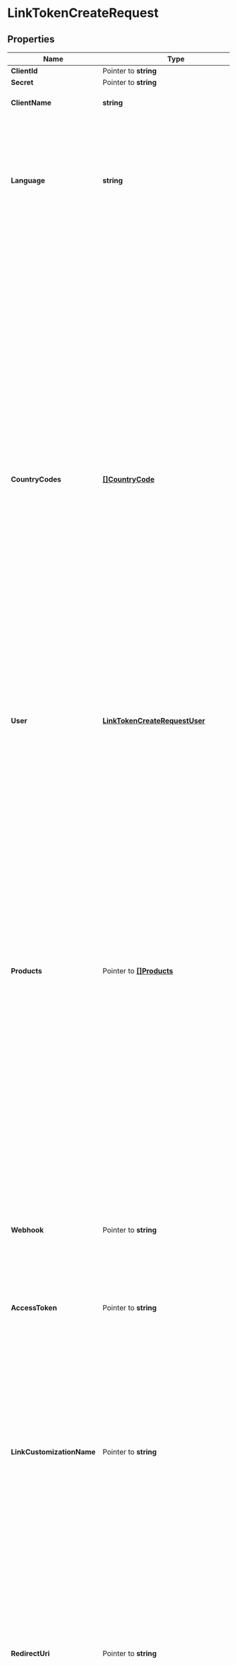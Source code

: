 # LinkTokenCreateRequest

## Properties

Name | Type | Description | Notes
------------ | ------------- | ------------- | -------------
**ClientId** | Pointer to **string** | Your Plaid API &#x60;client_id&#x60;. | [optional] 
**Secret** | Pointer to **string** | Your Plaid API &#x60;secret&#x60;. | [optional] 
**ClientName** | **string** | The name of your application, as it should be displayed in Link. | 
**Language** | **string** | The language that Link should be displayed in.  Supported languages are: - English (&#x60;&#39;en&#39;&#x60;) - French (&#x60;&#39;fr&#39;&#x60;) - Spanish (&#x60;&#39;es&#39;&#x60;) - Dutch (&#x60;&#39;nl&#39;&#x60;)  When using a Link customization, the language configured here must match the setting in the customization, or the customization will not be applied. | 
**CountryCodes** | [**[]CountryCode**](CountryCode.md) | Specify an array of Plaid-supported country codes using the ISO-3166-1 alpha-2 country code standard. Institutions from all listed countries will be shown.  Supported country codes are: &#x60;US&#x60;, &#x60;CA&#x60;, &#x60;ES&#x60;, &#x60;FR&#x60;, &#x60;GB&#x60;, &#x60;IE&#x60;, &#x60;NL&#x60;. Example value: &#x60;[&#39;US&#39;, &#39;CA&#39;]&#x60;.  If Link is launched with multiple country codes, only products that you are enabled for in all countries will be used by Link. Note that while all countries are enabled by default in Sandbox and Development, in Production only US and Canada are enabled by default. To gain access to European institutions in the Production environment, [file a product access Support ticket](https://dashboard.plaid.com/support/new/product-and-development/product-troubleshooting/request-product-access) via the Plaid dashboard. If you initialize with a European country code, your users will see the European consent panel during the Link flow.  If using a Link customization, make sure the country codes in the customization match those specified in &#x60;country_codes&#x60;. If both &#x60;country_codes&#x60; and a Link customization are used, the value in &#x60;country_codes&#x60; may override the value in the customization.  If using the Auth features Instant Match, Same-day Micro-deposits, or Automated Micro-deposits, &#x60;country_codes&#x60; must be set to &#x60;[&#39;US&#39;]&#x60;. | 
**User** | [**LinkTokenCreateRequestUser**](LinkTokenCreateRequestUser.md) |  | 
**Products** | Pointer to [**[]Products**](Products.md) | List of Plaid product(s) you wish to use. If launching Link in update mode, should be omitted; required otherwise. Valid products are:  &#x60;transactions&#x60;, &#x60;auth&#x60;, &#x60;identity&#x60;, &#x60;assets&#x60;, &#x60;investments&#x60;, &#x60;liabilities&#x60;, &#x60;payment_initiation&#x60;, &#x60;deposit_switch&#x60;  Example: &#x60;[&#39;auth&#39;, &#39;transactions&#39;]&#x60;  &#x60;balance&#x60; is *not* a valid value, the Balance product does not require explicit initalization and will automatically be initialized when any other product is initialized.  Only institutions that support *all* requested products will be shown in Link; to maximize the number of institutions listed, it is recommended to initialize Link with the minimal product set required for your use case. Additional products can be added after Link initialization by calling the relevant endpoints. For details and exceptions, see [Choosing when to initialize products](/docs/link/best-practices/#choosing-when-to-initialize-products).          In Production, you will be billed for each product that you specify when initializing Link. Note that a product cannot be removed from an Item once the Item has been initialized with that product. To stop billing on an Item for subscription-based products, such as Liabilities, Investments, and Transactions, remove the Item via &#x60;/item/remove&#x60;. | [optional] 
**Webhook** | Pointer to **string** | The destination URL to which any webhooks should be sent. | [optional] 
**AccessToken** | Pointer to **string** | The &#x60;access_token&#x60; associated with the Item to update, used when updating or modifying an existing &#x60;access_token&#x60;. Used when launching Link in update mode, when completing the Same-day (manual) Micro-deposit flow, or (optionally) when initializing Link as part of the Payment Initiation (UK and Europe) flow. | [optional] 
**LinkCustomizationName** | Pointer to **string** | The name of the Link customization from the Plaid Dashboard to be applied to Link. If not specified, the &#x60;default&#x60; customization will be used. When using a Link customization, the language in the customization must match the language selected via the &#x60;language&#x60; parameter, and the countries in the customization should match the country codes selected via &#x60;country_codes&#x60;. | [optional] 
**RedirectUri** | Pointer to **string** | A URI indicating the destination where a user should be forwarded after completing the Link flow; used to support OAuth authentication flows when launching Link in the browser or via a webview. The &#x60;redirect_uri&#x60; should not contain any query parameters. If &#x60;android_package_name&#x60; is specified, this field should be left blank. Any redirect URI specified here must also be added under the \&quot;Allowed redirect URIs\&quot; configuration on the [developer dashboard](https://dashboard.plaid.com/team/api). In non-Sandbox (Production and Development) environments, the &#x60;redirect_uri&#x60; must begin with https. | [optional] 
**AndroidPackageName** | Pointer to **string** | The name of your app&#39;s Android package. Required if using the &#x60;link_token&#x60; to initialize Link on Android. When creating a &#x60;link_token&#x60; for initializing Link on other platforms, this field must be left blank. Any package name specified here must also be added to the Allowed Android package names setting on the [developer dashboard](https://dashboard.plaid.com/team/api).  | [optional] 
**AccountFilters** | Pointer to [**LinkTokenAccountFilters**](LinkTokenAccountFilters.md) |  | [optional] 
**InstitutionId** | Pointer to **string** | Used for certain legacy use cases | [optional] 
**PaymentInitiation** | Pointer to [**LinkTokenCreateRequestPaymentInitiation**](LinkTokenCreateRequestPaymentInitiation.md) |  | [optional] 
**DepositSwitch** | Pointer to [**LinkTokenCreateRequestDepositSwitch**](LinkTokenCreateRequestDepositSwitch.md) |  | [optional] 

## Methods

### NewLinkTokenCreateRequest

`func NewLinkTokenCreateRequest(clientName string, language string, countryCodes []CountryCode, user LinkTokenCreateRequestUser, ) *LinkTokenCreateRequest`

NewLinkTokenCreateRequest instantiates a new LinkTokenCreateRequest object
This constructor will assign default values to properties that have it defined,
and makes sure properties required by API are set, but the set of arguments
will change when the set of required properties is changed

### NewLinkTokenCreateRequestWithDefaults

`func NewLinkTokenCreateRequestWithDefaults() *LinkTokenCreateRequest`

NewLinkTokenCreateRequestWithDefaults instantiates a new LinkTokenCreateRequest object
This constructor will only assign default values to properties that have it defined,
but it doesn't guarantee that properties required by API are set

### GetClientId

`func (o *LinkTokenCreateRequest) GetClientId() string`

GetClientId returns the ClientId field if non-nil, zero value otherwise.

### GetClientIdOk

`func (o *LinkTokenCreateRequest) GetClientIdOk() (*string, bool)`

GetClientIdOk returns a tuple with the ClientId field if it's non-nil, zero value otherwise
and a boolean to check if the value has been set.

### SetClientId

`func (o *LinkTokenCreateRequest) SetClientId(v string)`

SetClientId sets ClientId field to given value.

### HasClientId

`func (o *LinkTokenCreateRequest) HasClientId() bool`

HasClientId returns a boolean if a field has been set.

### GetSecret

`func (o *LinkTokenCreateRequest) GetSecret() string`

GetSecret returns the Secret field if non-nil, zero value otherwise.

### GetSecretOk

`func (o *LinkTokenCreateRequest) GetSecretOk() (*string, bool)`

GetSecretOk returns a tuple with the Secret field if it's non-nil, zero value otherwise
and a boolean to check if the value has been set.

### SetSecret

`func (o *LinkTokenCreateRequest) SetSecret(v string)`

SetSecret sets Secret field to given value.

### HasSecret

`func (o *LinkTokenCreateRequest) HasSecret() bool`

HasSecret returns a boolean if a field has been set.

### GetClientName

`func (o *LinkTokenCreateRequest) GetClientName() string`

GetClientName returns the ClientName field if non-nil, zero value otherwise.

### GetClientNameOk

`func (o *LinkTokenCreateRequest) GetClientNameOk() (*string, bool)`

GetClientNameOk returns a tuple with the ClientName field if it's non-nil, zero value otherwise
and a boolean to check if the value has been set.

### SetClientName

`func (o *LinkTokenCreateRequest) SetClientName(v string)`

SetClientName sets ClientName field to given value.


### GetLanguage

`func (o *LinkTokenCreateRequest) GetLanguage() string`

GetLanguage returns the Language field if non-nil, zero value otherwise.

### GetLanguageOk

`func (o *LinkTokenCreateRequest) GetLanguageOk() (*string, bool)`

GetLanguageOk returns a tuple with the Language field if it's non-nil, zero value otherwise
and a boolean to check if the value has been set.

### SetLanguage

`func (o *LinkTokenCreateRequest) SetLanguage(v string)`

SetLanguage sets Language field to given value.


### GetCountryCodes

`func (o *LinkTokenCreateRequest) GetCountryCodes() []CountryCode`

GetCountryCodes returns the CountryCodes field if non-nil, zero value otherwise.

### GetCountryCodesOk

`func (o *LinkTokenCreateRequest) GetCountryCodesOk() (*[]CountryCode, bool)`

GetCountryCodesOk returns a tuple with the CountryCodes field if it's non-nil, zero value otherwise
and a boolean to check if the value has been set.

### SetCountryCodes

`func (o *LinkTokenCreateRequest) SetCountryCodes(v []CountryCode)`

SetCountryCodes sets CountryCodes field to given value.


### GetUser

`func (o *LinkTokenCreateRequest) GetUser() LinkTokenCreateRequestUser`

GetUser returns the User field if non-nil, zero value otherwise.

### GetUserOk

`func (o *LinkTokenCreateRequest) GetUserOk() (*LinkTokenCreateRequestUser, bool)`

GetUserOk returns a tuple with the User field if it's non-nil, zero value otherwise
and a boolean to check if the value has been set.

### SetUser

`func (o *LinkTokenCreateRequest) SetUser(v LinkTokenCreateRequestUser)`

SetUser sets User field to given value.


### GetProducts

`func (o *LinkTokenCreateRequest) GetProducts() []Products`

GetProducts returns the Products field if non-nil, zero value otherwise.

### GetProductsOk

`func (o *LinkTokenCreateRequest) GetProductsOk() (*[]Products, bool)`

GetProductsOk returns a tuple with the Products field if it's non-nil, zero value otherwise
and a boolean to check if the value has been set.

### SetProducts

`func (o *LinkTokenCreateRequest) SetProducts(v []Products)`

SetProducts sets Products field to given value.

### HasProducts

`func (o *LinkTokenCreateRequest) HasProducts() bool`

HasProducts returns a boolean if a field has been set.

### GetWebhook

`func (o *LinkTokenCreateRequest) GetWebhook() string`

GetWebhook returns the Webhook field if non-nil, zero value otherwise.

### GetWebhookOk

`func (o *LinkTokenCreateRequest) GetWebhookOk() (*string, bool)`

GetWebhookOk returns a tuple with the Webhook field if it's non-nil, zero value otherwise
and a boolean to check if the value has been set.

### SetWebhook

`func (o *LinkTokenCreateRequest) SetWebhook(v string)`

SetWebhook sets Webhook field to given value.

### HasWebhook

`func (o *LinkTokenCreateRequest) HasWebhook() bool`

HasWebhook returns a boolean if a field has been set.

### GetAccessToken

`func (o *LinkTokenCreateRequest) GetAccessToken() string`

GetAccessToken returns the AccessToken field if non-nil, zero value otherwise.

### GetAccessTokenOk

`func (o *LinkTokenCreateRequest) GetAccessTokenOk() (*string, bool)`

GetAccessTokenOk returns a tuple with the AccessToken field if it's non-nil, zero value otherwise
and a boolean to check if the value has been set.

### SetAccessToken

`func (o *LinkTokenCreateRequest) SetAccessToken(v string)`

SetAccessToken sets AccessToken field to given value.

### HasAccessToken

`func (o *LinkTokenCreateRequest) HasAccessToken() bool`

HasAccessToken returns a boolean if a field has been set.

### GetLinkCustomizationName

`func (o *LinkTokenCreateRequest) GetLinkCustomizationName() string`

GetLinkCustomizationName returns the LinkCustomizationName field if non-nil, zero value otherwise.

### GetLinkCustomizationNameOk

`func (o *LinkTokenCreateRequest) GetLinkCustomizationNameOk() (*string, bool)`

GetLinkCustomizationNameOk returns a tuple with the LinkCustomizationName field if it's non-nil, zero value otherwise
and a boolean to check if the value has been set.

### SetLinkCustomizationName

`func (o *LinkTokenCreateRequest) SetLinkCustomizationName(v string)`

SetLinkCustomizationName sets LinkCustomizationName field to given value.

### HasLinkCustomizationName

`func (o *LinkTokenCreateRequest) HasLinkCustomizationName() bool`

HasLinkCustomizationName returns a boolean if a field has been set.

### GetRedirectUri

`func (o *LinkTokenCreateRequest) GetRedirectUri() string`

GetRedirectUri returns the RedirectUri field if non-nil, zero value otherwise.

### GetRedirectUriOk

`func (o *LinkTokenCreateRequest) GetRedirectUriOk() (*string, bool)`

GetRedirectUriOk returns a tuple with the RedirectUri field if it's non-nil, zero value otherwise
and a boolean to check if the value has been set.

### SetRedirectUri

`func (o *LinkTokenCreateRequest) SetRedirectUri(v string)`

SetRedirectUri sets RedirectUri field to given value.

### HasRedirectUri

`func (o *LinkTokenCreateRequest) HasRedirectUri() bool`

HasRedirectUri returns a boolean if a field has been set.

### GetAndroidPackageName

`func (o *LinkTokenCreateRequest) GetAndroidPackageName() string`

GetAndroidPackageName returns the AndroidPackageName field if non-nil, zero value otherwise.

### GetAndroidPackageNameOk

`func (o *LinkTokenCreateRequest) GetAndroidPackageNameOk() (*string, bool)`

GetAndroidPackageNameOk returns a tuple with the AndroidPackageName field if it's non-nil, zero value otherwise
and a boolean to check if the value has been set.

### SetAndroidPackageName

`func (o *LinkTokenCreateRequest) SetAndroidPackageName(v string)`

SetAndroidPackageName sets AndroidPackageName field to given value.

### HasAndroidPackageName

`func (o *LinkTokenCreateRequest) HasAndroidPackageName() bool`

HasAndroidPackageName returns a boolean if a field has been set.

### GetAccountFilters

`func (o *LinkTokenCreateRequest) GetAccountFilters() LinkTokenAccountFilters`

GetAccountFilters returns the AccountFilters field if non-nil, zero value otherwise.

### GetAccountFiltersOk

`func (o *LinkTokenCreateRequest) GetAccountFiltersOk() (*LinkTokenAccountFilters, bool)`

GetAccountFiltersOk returns a tuple with the AccountFilters field if it's non-nil, zero value otherwise
and a boolean to check if the value has been set.

### SetAccountFilters

`func (o *LinkTokenCreateRequest) SetAccountFilters(v LinkTokenAccountFilters)`

SetAccountFilters sets AccountFilters field to given value.

### HasAccountFilters

`func (o *LinkTokenCreateRequest) HasAccountFilters() bool`

HasAccountFilters returns a boolean if a field has been set.

### GetInstitutionId

`func (o *LinkTokenCreateRequest) GetInstitutionId() string`

GetInstitutionId returns the InstitutionId field if non-nil, zero value otherwise.

### GetInstitutionIdOk

`func (o *LinkTokenCreateRequest) GetInstitutionIdOk() (*string, bool)`

GetInstitutionIdOk returns a tuple with the InstitutionId field if it's non-nil, zero value otherwise
and a boolean to check if the value has been set.

### SetInstitutionId

`func (o *LinkTokenCreateRequest) SetInstitutionId(v string)`

SetInstitutionId sets InstitutionId field to given value.

### HasInstitutionId

`func (o *LinkTokenCreateRequest) HasInstitutionId() bool`

HasInstitutionId returns a boolean if a field has been set.

### GetPaymentInitiation

`func (o *LinkTokenCreateRequest) GetPaymentInitiation() LinkTokenCreateRequestPaymentInitiation`

GetPaymentInitiation returns the PaymentInitiation field if non-nil, zero value otherwise.

### GetPaymentInitiationOk

`func (o *LinkTokenCreateRequest) GetPaymentInitiationOk() (*LinkTokenCreateRequestPaymentInitiation, bool)`

GetPaymentInitiationOk returns a tuple with the PaymentInitiation field if it's non-nil, zero value otherwise
and a boolean to check if the value has been set.

### SetPaymentInitiation

`func (o *LinkTokenCreateRequest) SetPaymentInitiation(v LinkTokenCreateRequestPaymentInitiation)`

SetPaymentInitiation sets PaymentInitiation field to given value.

### HasPaymentInitiation

`func (o *LinkTokenCreateRequest) HasPaymentInitiation() bool`

HasPaymentInitiation returns a boolean if a field has been set.

### GetDepositSwitch

`func (o *LinkTokenCreateRequest) GetDepositSwitch() LinkTokenCreateRequestDepositSwitch`

GetDepositSwitch returns the DepositSwitch field if non-nil, zero value otherwise.

### GetDepositSwitchOk

`func (o *LinkTokenCreateRequest) GetDepositSwitchOk() (*LinkTokenCreateRequestDepositSwitch, bool)`

GetDepositSwitchOk returns a tuple with the DepositSwitch field if it's non-nil, zero value otherwise
and a boolean to check if the value has been set.

### SetDepositSwitch

`func (o *LinkTokenCreateRequest) SetDepositSwitch(v LinkTokenCreateRequestDepositSwitch)`

SetDepositSwitch sets DepositSwitch field to given value.

### HasDepositSwitch

`func (o *LinkTokenCreateRequest) HasDepositSwitch() bool`

HasDepositSwitch returns a boolean if a field has been set.


[[Back to Model list]](../README.md#documentation-for-models) [[Back to API list]](../README.md#documentation-for-api-endpoints) [[Back to README]](../README.md)


